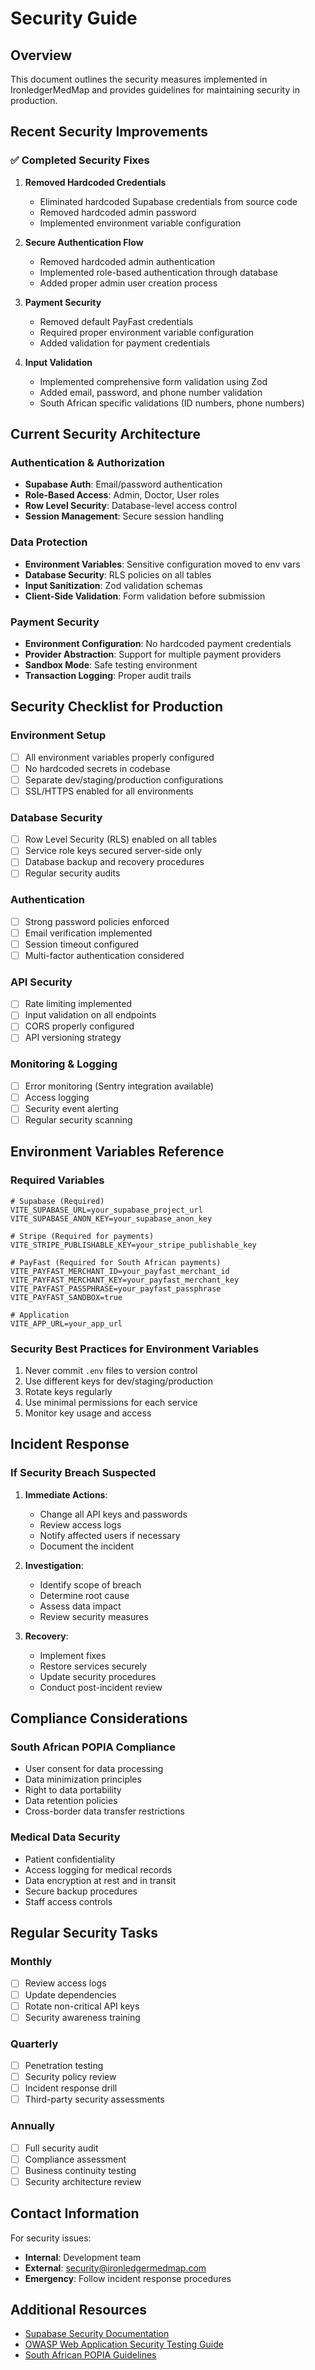 # Security Guide

## Overview

This document outlines the security measures implemented in IronledgerMedMap and provides guidelines for maintaining security in production.

## Recent Security Improvements

### ✅ Completed Security Fixes

1. **Removed Hardcoded Credentials**
   - Eliminated hardcoded Supabase credentials from source code
   - Removed hardcoded admin password
   - Implemented environment variable configuration

2. **Secure Authentication Flow**
   - Removed hardcoded admin authentication
   - Implemented role-based authentication through database
   - Added proper admin user creation process

3. **Payment Security**
   - Removed default PayFast credentials
   - Required proper environment variable configuration
   - Added validation for payment credentials

4. **Input Validation**
   - Implemented comprehensive form validation using Zod
   - Added email, password, and phone number validation
   - South African specific validations (ID numbers, phone numbers)

## Current Security Architecture

### Authentication & Authorization
- **Supabase Auth**: Email/password authentication
- **Role-Based Access**: Admin, Doctor, User roles
- **Row Level Security**: Database-level access control
- **Session Management**: Secure session handling

### Data Protection
- **Environment Variables**: Sensitive configuration moved to env vars
- **Database Security**: RLS policies on all tables
- **Input Sanitization**: Zod validation schemas
- **Client-Side Validation**: Form validation before submission

### Payment Security
- **Environment Configuration**: No hardcoded payment credentials
- **Provider Abstraction**: Support for multiple payment providers
- **Sandbox Mode**: Safe testing environment
- **Transaction Logging**: Proper audit trails

## Security Checklist for Production

### Environment Setup
- [ ] All environment variables properly configured
- [ ] No hardcoded secrets in codebase
- [ ] Separate dev/staging/production configurations
- [ ] SSL/HTTPS enabled for all environments

### Database Security
- [ ] Row Level Security (RLS) enabled on all tables
- [ ] Service role keys secured server-side only
- [ ] Database backup and recovery procedures
- [ ] Regular security audits

### Authentication
- [ ] Strong password policies enforced
- [ ] Email verification implemented
- [ ] Session timeout configured
- [ ] Multi-factor authentication considered

### API Security
- [ ] Rate limiting implemented
- [ ] Input validation on all endpoints
- [ ] CORS properly configured
- [ ] API versioning strategy

### Monitoring & Logging
- [ ] Error monitoring (Sentry integration available)
- [ ] Access logging
- [ ] Security event alerting
- [ ] Regular security scanning

## Environment Variables Reference

### Required Variables
```env
# Supabase (Required)
VITE_SUPABASE_URL=your_supabase_project_url
VITE_SUPABASE_ANON_KEY=your_supabase_anon_key

# Stripe (Required for payments)
VITE_STRIPE_PUBLISHABLE_KEY=your_stripe_publishable_key

# PayFast (Required for South African payments)
VITE_PAYFAST_MERCHANT_ID=your_payfast_merchant_id
VITE_PAYFAST_MERCHANT_KEY=your_payfast_merchant_key
VITE_PAYFAST_PASSPHRASE=your_payfast_passphrase
VITE_PAYFAST_SANDBOX=true

# Application
VITE_APP_URL=your_app_url
```

### Security Best Practices for Environment Variables
1. Never commit `.env` files to version control
2. Use different keys for dev/staging/production
3. Rotate keys regularly
4. Use minimal permissions for each service
5. Monitor key usage and access

## Incident Response

### If Security Breach Suspected
1. **Immediate Actions**:
   - Change all API keys and passwords
   - Review access logs
   - Notify affected users if necessary
   - Document the incident

2. **Investigation**:
   - Identify scope of breach
   - Determine root cause
   - Assess data impact
   - Review security measures

3. **Recovery**:
   - Implement fixes
   - Restore services securely
   - Update security procedures
   - Conduct post-incident review

## Compliance Considerations

### South African POPIA Compliance
- User consent for data processing
- Data minimization principles
- Right to data portability
- Data retention policies
- Cross-border data transfer restrictions

### Medical Data Security
- Patient confidentiality
- Access logging for medical records
- Data encryption at rest and in transit
- Secure backup procedures
- Staff access controls

## Regular Security Tasks

### Monthly
- [ ] Review access logs
- [ ] Update dependencies
- [ ] Rotate non-critical API keys
- [ ] Security awareness training

### Quarterly
- [ ] Penetration testing
- [ ] Security policy review
- [ ] Incident response drill
- [ ] Third-party security assessments

### Annually
- [ ] Full security audit
- [ ] Compliance assessment
- [ ] Business continuity testing
- [ ] Security architecture review

## Contact Information

For security issues:
- **Internal**: Development team
- **External**: security@ironledgermedmap.com
- **Emergency**: Follow incident response procedures

## Additional Resources

- [Supabase Security Documentation](https://supabase.com/docs/guides/auth)
- [OWASP Web Application Security Testing Guide](https://owasp.org/www-project-web-security-testing-guide/)
- [South African POPIA Guidelines](https://popia.co.za/)
